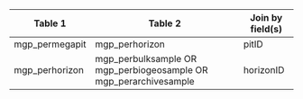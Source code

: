 |Table 1|Table 2|Join by field(s)|
|--------------|----------------------------------------------------------------|---------|
|mgp_permegapit|mgp_perhorizon|pitID|
|mgp_perhorizon|mgp_perbulksample OR mgp_perbiogeosample OR mgp_perarchivesample|horizonID|
